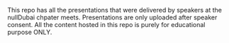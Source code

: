 This repo has all the presentations that were delivered by speakers at the nullDubai chpater meets. Presentations are only uploaded after speaker consent. All the content hosted in this repo is purely for educational purpose ONLY.
